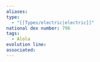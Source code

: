 ```yaml
---
aliases: 
type:
  - "[[Types/electric|electric]]"
national dex number: 796
tags:
  - Alola
evolution line: 
associated:
---
```


